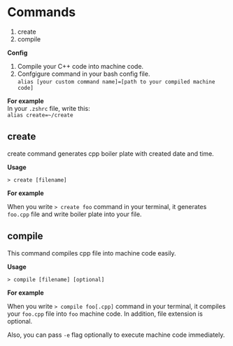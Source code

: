 # Commands
1. create
2. compile  

**Config**  
1. Compile your C++ code into machine code.  
2. Confgigure command in your bash config file.  
`alias [your custom command name]=[path to your compiled machine code]`  

**For example**  
In your `.zshrc` file, write this:  
`alias create=~/create`

## create
create command generates cpp boiler plate with created date and time.  
  
  
**Usage**  

`> create [filename]`
  
**For example**  

When you write `> create foo` command in your terminal, it generates `foo.cpp` 
file and write boiler plate into your file.
  
## compile
This command compiles cpp file into machine code easily.  

**Usage**  

`> compile [filename] [optional]`  
  
**For example**

When you write `> compile foo[.cpp]` command in your terminal, it compiles your 
`foo.cpp` file into `foo` machine code. In addition, file extension is optional.  
  
Also, you can pass `-e` flag optionally to execute machine code immediately.
